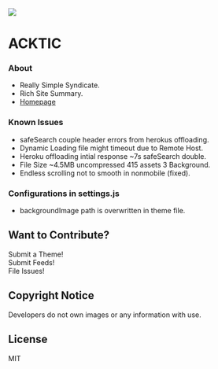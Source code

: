 <img src='https://img.shields.io/github/license/acktic/acktic.github.io?style=social'>

<h1>ACKTIC</h1>

### About

  - Really Simple Syndicate.
  - Rich Site Summary.
  - [Homepage](https://acktic.github.io "Homepage")

### Known Issues

* safeSearch couple header errors from herokus offloading.
* Dynamic Loading file might timeout due to Remote Host.
* Heroku offloading intial response ~7s safeSearch double.
* File Size ~4.5MB uncompressed 415 assets 3 Background.
* Endless scrolling not to smooth in nonmobile (fixed).

### Configurations in settings.js

* backgroundImage path is overwritten in theme file.

Want to Contribute?
----

Submit a Theme!<br>
Submit Feeds!<br>
File Issues!<br>

Copyright Notice
----

Developers do not own images or any information with use.

License
----

MIT
